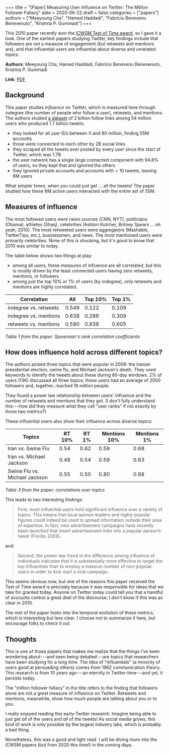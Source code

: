 +++
title = "[Paper] Measuring User Influence on Twitter: The Million Follower Fallacy"
date = 2020-06-22
draft = false
categories = ["papers"]
authors = ["Meeyoung Cha", "Hamed Haddadi", "Fabrício Benevenu Benevenuto", "Krishna P. Gummadi"]
+++

This 2010 paper recently won the [ICWSM Test of Time award](https://twitter.com/icwsm/status/1272747094554574848), so I gave it a look. One of the earliest papers studying Twitter, key findings include that followers are *not* a measure of engagement (but retweets and mentions are), and that influential users are influential about diverse and unrelated topics.

<!--more-->

**Authors**: Meeyoung Cha, Hamed Haddadi, Fabrício Benevenu Benevenuto, Krishna P. Gummadi

**Link**: [PDF](https://homepages.dcc.ufmg.br/~fabricio/download/icwsm2010_cha.pdf)

## Background
This paper studies *influence* on Twitter, which is measured here through indegree (the number of people who follow a user), retweets, and mentions. The authors studied [a dataset](http://twitter.mpi-sws.org/) of 2 billion follow links among 54 million users who produced 1.7 billion tweets:
 * they looked for all user IDs between 0 and 80 million, finding 55M accounts
 * those were connected to each other by 2B social links
 * they scraped all the tweets ever posted by every user since the start of Twitter, which was 1.7B
 * the user network has a single large connected component with 94.8% of users, so they kept that and ignored the others
 * they ignored private accounts and accounts with < 10 tweets, leaving 6M users

What simpler times, when you could just get ... all the tweets! The paper studied how these 6M active users interacted with the entire set of 55M.


## Measures of influence
The most followed users were news sources (CNN, NYT), politicians (Obama), athletes (Shaq), celebrities (Ashton Kutcher, Britney Spears ... oh yeah, 2010). The most retweeted users were aggregators (Mashable, TwitterTips, etc.), businessmen, and news. The most mentioned users were primarily celebrities. None of this is shocking, but it's good to know that 2010 was similar to today.

The table below shows two things at play: 
 * among all users, these measures of influence are all correlated, but this is mostly driven by the least connected users having zero retweets, mentions, or followers
 * among just the top 10% or 1% of users (by indegree), only retweets and mentions are highly correlated.

Correlation           | All   | Top 10% | Top 1%
----------------------|-------|---------|-------
indegree vs. retweets | 0.549 | 0.122   | 0.109
indegree vs. mentions | 0.638 | 0.286   | 0.309
retweets vs. mentions | 0.580 | 0.638   | 0.605

*Table 1 from the paper: Spearman's rank correlation coefficients*


## How does influence hold across different topics?
The authors picked three topics that were popular in 2009: the Iranian presidential election, swine flu, and Michael Jackson's death. They used keywords to identify the tweets about these during 60-day windows. 2% of users (13K) discussed all three topics; these users had an average of 2000 followers and, together, reached 16 million people.

They found a power law relationship between users' influence and the number of retweets and mentions that they got. (I don't fully understand this---how did they measure what they call "user ranks" if not exactly by those two metrics?)

These influential users also show their influence across diverse topics:

Topics                        | RT 10% | RT 1% | Mentions 10% | Mentions 1% |
------------------------------|--------|-------|--------------|-------------|
Iran vs. Swine Flu            | 0.54   | 0.62  | 0.59         | 0.68        |
Iran vs. Michael Jackson      | 0.48   | 0.54  | 0.59         | 0.63        |
Swine Flu vs. Michael Jackson | 0.55   | 0.50  | 0.80         | 0.68        |

*Table 3 from the paper: correlations over topics*

This leads to two interesting findings:

> First, most influential users hold significant influence over a variety of topics. This means that local opinion leaders and highly popular figures could indeed be used to spread information outside their area of expertise. In fact, new advertisement campaigns have recently been launched that insert advertisement links into a popular person’s tweet (Fiorillo 2009).

and:

> Second, the power-law trend in the difference among influence of individuals indicates that it is substantially more effective to target the top influentials than to employ a massive number of non-popular users in order to kick start a viral campaign.

This seems obvious now, but one of the reasons this paper received the Test of Time award is precisely because it was responsible for ideas that we take for granted today. Anyone on Twitter today could tell you that a handful of accounts control a great deal of the discourse; I don't know if this was as clear in 2010.

The rest of the paper looks into the temporal evolution of these metrics, which is interesting but less clear. I choose not to summarize it here, but encourage folks to check it out.


## Thoughts
This is one of those papers that makes me realize that the things I've been wondering about---and seen being debated---are topics that researchers have been studying for a long time. The idea of "influentials" (a minority of users good at persuading others) comes from 1962 communication theory. This research is from 10 years ago---an eternity in Twitter-time---and yet, it persists today.

The "million follower fallacy" in the title refers to the finding that followers alone are not a great measure of influence on Twitter. Retweets and mentions, meanwhile, show how much people are talking about you or to you. 

I really enjoyed reading this early-Twitter research. Imagine being able to just get *all* of the users and *all* of the tweets! As social media grows, this kind of work is only possible by the largest industry labs, which is probably a bad thing.

Nonetheless, this was a good and light read. I will be diving more into the ICWSM papers (but from 2020 this time!) in the coming days.

